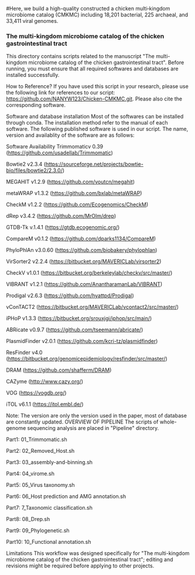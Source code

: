 
#Here, we build a high-quality constructed a chicken multi‑kingdom microbiome catalog (CMKMC) including 18,201 bacterial, 225 archaeal, and 33,411 viral genomes.

###  The multi-kingdom microbiome catalog of the chicken gastrointestinal tract

This directory contains scripts related to the manuscript "The multi-kingdom microbiome catalog of the chicken gastrointestinal tract". Before running, you must ensure that all required softwares and databases are installed successfully.

How to Reference?
If you have used this script in your research, please use the following link for references to our script: https://github.com/NANYW123/Chicken-CMKMC.git. Please also cite the corresponding software.

Software and database installation
Most of the softwares can be installed through conda. The installation method refer to the manual of each software. The following published software is used in our script. The name, version and availablity of the software are as follows:

Software	Availability
Trimmomaticv 0.39	(https://github.com/usadellab/Trimmomatic)

Bowtie2 v2.3.4 (https://sourceforge.net/projects/bowtie-bio/files/bowtie2/2.3.0/)

MEGAHIT v1.2.9 (https://github.com/voutcn/megahit)

metaWRAP v1.3.2 (https://github.com/bxlab/metaWRAP)

CheckM v1.2.2 (https://github.com/Ecogenomics/CheckM)

dRep v3.4.2 (https://github.com/MrOlm/drep)

GTDB-Tk v.1.4.1 (https://gtdb.ecogenomic.org/) 

CompareM v0.1.2 (https://github.com/dparks1134/CompareM) 

PhyloPhlAn v3.0.60 (https://github.com/biobakery/phylophlan)

VirSorter2 v2.2.4 (https://bitbucket.org/MAVERICLab/virsorter2)

CheckV v1.0.1 (https://bitbucket.org/berkeleylab/checkv/src/master/)

VIBRANT v1.2.1 (https://github.com/AnantharamanLab/VIBRANT)

Prodigal v2.6.3 (https://github.com/hyattpd/Prodigal)

vConTACT2 (https://bitbucket.org/MAVERICLab/vcontact2/src/master/)

iPHoP v1.3.3 (https://bitbucket.org/srouxjgi/iphop/src/main/)

ABRicate v0.9.7 (https://github.com/tseemann/abricate/)

PlasmidFinder v2.0.1 (https://github.com/kcri-tz/plasmidfinder) 

ResFinder v4.0 (https://bitbucket.org/genomicepidemiology/resfinder/src/master/)

DRAM (https://github.com/shafferm/DRAM) 

CAZyme (http://www.cazy.org/)

VOG (https://vogdb.org/)  

iTOL v6.1.1 (https://itol.embl.de/)

 
Note: The version are only the version used in the paper, most of database are constantly updated.
OVERVIEW OF PIPELINE
The scripts of whole-genome sequencing analysis are placed in "Pipeline" directory. 

Part1: 01_Trimmomatic.sh

Part2: 02_Removed_Host.sh

Part3: 03_assembly-and-binning.sh

Part4: 04_virome.sh

Part5: 05_Virus taxonomy.sh

Part6: 06_Host prediction and AMG annotation.sh

Part7: 7_Taxonomic classification.sh

Part8: 08_Drep.sh

Part9: 09_Phylogenetic.sh

Part10: 10_Functional annotation.sh

Limitations
This workflow was designed specifically for "The multi-kingdom microbiome catalog of the chicken gastrointestinal tract"; editing and revisions might be required before applying to other projects.
